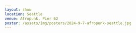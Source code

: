 ```yaml
---
layout: show
location: Seattle
venue: Afropunk, Pier 62
poster: /assets/img/posters/2024-9-7-afropunk-seattle.jpg
---
```



